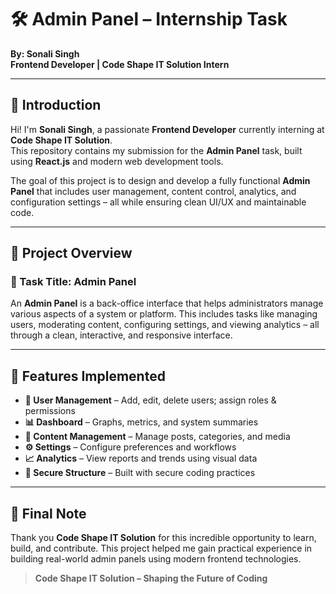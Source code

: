 # 🛠️ Admin Panel – Internship Task

**By: Sonali Singh**  
**Frontend Developer | Code Shape IT Solution Intern**

---

## 👋 Introduction

Hi! I'm **Sonali Singh**, a passionate **Frontend Developer** currently interning at **Code Shape IT Solution**.  
This repository contains my submission for the **Admin Panel** task, built using **React.js** and modern web development tools.

The goal of this project is to design and develop a fully functional **Admin Panel** that includes user management, content control, analytics, and configuration settings – all while ensuring clean UI/UX and maintainable code.

---

## 🧠 Project Overview

### 🔹 Task Title: Admin Panel

An **Admin Panel** is a back-office interface that helps administrators manage various aspects of a system or platform. This includes tasks like managing users, moderating content, configuring settings, and viewing analytics – all through a clean, interactive, and responsive interface.

---


## 🧩 Features Implemented

- **👥 User Management** – Add, edit, delete users; assign roles & permissions  
- **📊 Dashboard** – Graphs, metrics, and system summaries  
- **📝 Content Management** – Manage posts, categories, and media  
- **⚙️ Settings** – Configure preferences and workflows  
- **📈 Analytics** – View reports and trends using visual data  
- **🔐 Secure Structure** – Built with secure coding practices

---
## 🏁 Final Note

Thank you **Code Shape IT Solution** for this incredible opportunity to learn, build, and contribute. This project helped me gain practical experience in building real-world admin panels using modern frontend technologies.

> **Code Shape IT Solution – Shaping the Future of Coding**

